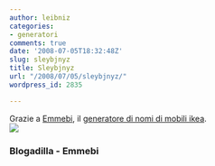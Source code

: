 ```yaml
---
author: leibniz
categories:
- generatori
comments: true
date: '2008-07-05T18:32:48Z'
slug: sleybjnyz
title: Sleybjnyz
url: "/2008/07/05/sleybjnyz/"
wordpress_id: 2835

---
```

Grazie a [Emmebi](https://emmebi.blogspot.com/2008/07/se-io-fossi-un-mobile-dellikea.html), il [generatore di nomi di mobili ikea](https://www.blogadilla.com/2008/05/11/the-blogadilla-swedish-furniture-name-generator/).  
![](https://www.leibniz-blogs.it/gallery/leikea.jpg)

### Blogadilla - Emmebi
